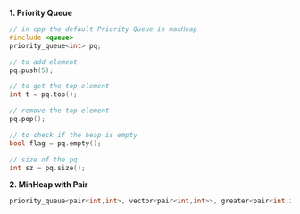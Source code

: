 **1. Priority Queue**
```cpp
// in cpp the default Priority Queue is maxHeap
#include <queue>
priority_queue<int> pq;

// to add element
pq.push(5);

// to get the top element
int t = pq.top();

// remove the top element
pq.pop();

// to check if the heap is empty
bool flag = pq.empty();

// size of the pq
int sz = pq.size();
```


**2. MinHeap with Pair**
```cpp
priority_queue<pair<int,int>, vector<pair<int,int>>, greater<pair<int,int>>> pq;
```